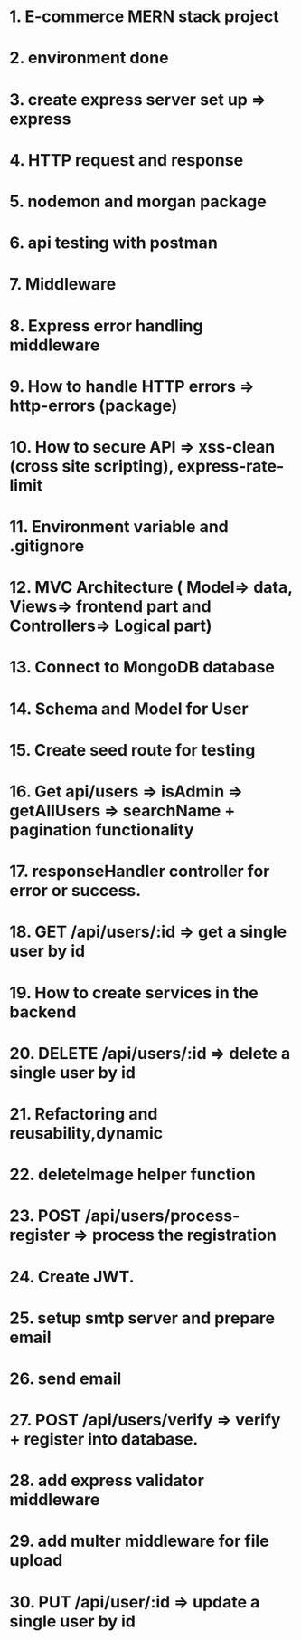 # 1. E-commerce MERN stack project

# 2. environment done

# 3. create express server set up => express

# 4. HTTP request and response

# 5. nodemon and morgan package

# 6. api testing with postman

# 7. Middleware

# 8. Express error handling middleware

# 9. How to handle HTTP errors => http-errors (package)

# 10. How to secure API => xss-clean (cross site scripting), express-rate-limit

# 11. Environment variable and .gitignore

# 12. MVC Architecture ( Model=> data, Views=> frontend part and Controllers=> Logical part)

# 13. Connect to MongoDB database

# 14. Schema and Model for User

# 15. Create seed route for testing

# 16. Get api/users => isAdmin => getAllUsers => searchName + pagination functionality

# 17. responseHandler controller for error or success.

# 18. GET /api/users/:id => get a single user by id

# 19. How to create services in the backend

# 20. DELETE /api/users/:id => delete a single user by id

# 21. Refactoring and reusability,dynamic

# 22. deleteImage helper function

# 23. POST /api/users/process-register => process the registration

# 24. Create JWT.

# 25. setup smtp server and prepare email

# 26. send email

# 27. POST /api/users/verify => verify + register into database.

# 28. add express validator middleware

# 29. add multer middleware for file upload

# 30. PUT /api/user/:id => update a single user by id
